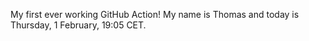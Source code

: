 My first ever working GitHub Action!
My name is Thomas and today is Thursday, 1 February, 19:05 CET. 
